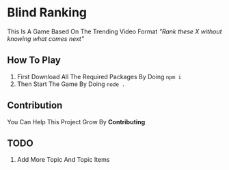 # Blind Ranking

This Is A Game Based On The Trending Video Format *"Rank these X without knowing what comes next"*

## How To Play

1. First Download All The Required Packages By Doing `npm i`
2. Then Start The Game By Doing `node .`

## Contribution

You Can Help This Project Grow By **Contributing**

## TODO

1. Add More Topic And Topic Items
